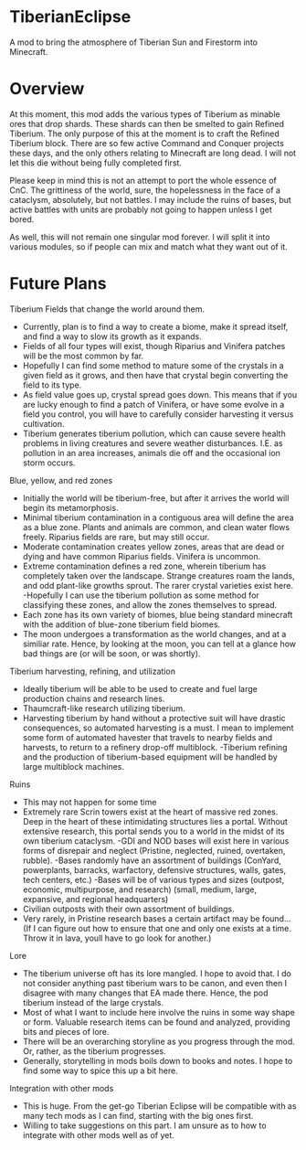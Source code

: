 TiberianEclipse
=====================
A mod to bring the atmosphere of Tiberian Sun and Firestorm into Minecraft. 

Overview
==========
At this moment, this mod adds the various types of Tiberium as minable ores that drop shards. These shards can then be smelted to gain Refined Tiberium. The only purpose of this at the moment is to craft the Refined Tiberium block. 
There are so few active Command and Conquer projects these days, and the only others relating to Minecraft are long dead. I will not let this die without being fully completed first. 

Please keep in mind this is not an attempt to port the whole essence of CnC. The grittiness of the world, sure, the hopelessness in the face of a cataclysm, absolutely, but not battles. I may include the ruins of bases, but active battles with units are probably not going to happen unless I get bored.

As well, this will not remain one singular mod forever. I will split it into various modules, so if people can mix and match what they want out of it.

Future Plans
============
Tiberium Fields that change the world around them.
 - Currently, plan is to find a way to create a biome, make it spread itself, and find a way to slow its growth as it expands.
 - Fields of all four types will exist, though Riparius and Vinifera patches will be the most common by far. 
 - Hopefully I can find some method to mature some of the crystals in a given field as it grows, and then have that crystal begin       converting the field to its type.
 - As field value goes up, crystal spread goes down. This means that if you are lucky enough to find a patch of Vinifera, or have some evolve in a field you control, you will have to carefully consider harvesting it versus cultivation.
 - Tiberium generates tiberium pollution, which can cause severe health problems in living creatures and severe weather disturbances. I.E. as pollution in an area increases, animals die off and the occasional ion storm occurs.

Blue, yellow, and red zones
 - Initially the world will be tiberium-free, but after it arrives the world will begin its metamorphosis.
 - Minimal tiberium contamination in a contiguous area will define the area as a blue zone. Plants and animals are common, and clean water flows freely. Riparius fields are rare, but may still occur.
 - Moderate contamination creates yellow zones, areas that are dead or dying and have common Riparius fields. Vinifera is uncommon.
 - Extreme contamination defines a red zone, wherein tiberium has completely taken over the landscape. Strange creatures roam the lands, and odd plant-like growths sprout. The rarer crystal varieties exist here.
 -Hopefully I can use the tiberium pollution as some method for classifying these zones, and allow the zones themselves to spread.
 - Each zone has its own variety of biomes, blue being standard minecraft with the addition of blue-zone tiberium field biomes. 
 - The moon undergoes a transformation as the world changes, and at a similiar rate. Hence, by looking at the moon, you can tell at a glance how bad things are (or will be soon, or was shortly).

Tiberium  harvesting, refining, and utilization
 - Ideally tiberium will be able to be used to create and fuel large production chains and research lines.
 - Thaumcraft-like research utilizing tiberium.
 - Harvesting tiberium by hand without a protective suit will have drastic consequences, so automated harvesting is a must. I mean to implement some form of automated havester that travels to nearby fields and harvests, to return to a refinery drop-off multiblock. 
 -Tiberium refining and the production of tiberium-based equipment will be handled by large multiblock machines. 
 
 Ruins
  - This may not happen for some time
  - Extremely rare Scrin towers exist at the heart of massive red zones. Deep in the heart of these intimidating structures lies a portal. Without extensive research, this portal sends you to a world in the midst of its own tiberium cataclysm. 
  -GDI and NOD bases will exist here in various forms of disrepair and neglect (Pristine, neglected, ruined, overtaken, rubble). 
  -Bases randomly have an assortment of buildings (ConYard, powerplants, barracks, warfactory, defensive structures, walls, gates, tech centers, etc.)
  -Bases will be of various types and sizes (outpost, economic, multipurpose, and research) (small, medium, large, expansive, and regional headquarters) 
  - Civilian outposts with their own assortment of buildings.
  - Very rarely, in Pristine research bases a certain artifact may be found... (If I can figure out how to ensure that one and only one exists at a time. Throw it in lava, youll have to go look for another.)
 
Lore
- The tiberium universe oft has its lore mangled. I hope to avoid that. I do not consider anything past tiberium wars to be canon, and even then I disagree with many changes that EA made there. Hence, the pod tiberium instead of the large crystals. 
- Most of what I want to include here involve the ruins in some way shape or form. Valuable research items can be found and analyzed, providing bits and pieces of lore.
- There will be an overarching storyline as you progress through the mod. Or, rather, as the tiberium progresses.
- Generally, storytelling in mods boils down to books and notes. I hope to find some way to spice this up a bit here.

Integration with other mods
- This is huge. From the get-go Tiberian Eclipse will be compatible with as many tech mods as I can find, starting with the big ones first. 
- Willing to take suggestions on this part. I am unsure as to how to integrate with other mods well as of yet.
